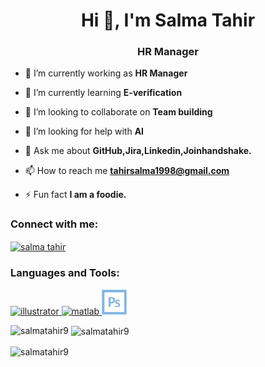 <h1 align="center">Hi 👋, I'm Salma Tahir</h1>
<h3 align="center">HR Manager</h3>




- 🔭 I’m currently working as **HR Manager**

- 🌱 I’m currently learning **E-verification**

- 👯 I’m looking to collaborate on **Team building**

- 🤝 I’m looking for help with **AI**

- 💬 Ask me about **GitHub,Jira,Linkedin,Joinhandshake.**

- 📫 How to reach me **tahirsalma1998@gmail.com**

- ⚡ Fun fact **I am a foodie.**

<h3 align="left">Connect with me:</h3>
<p align="left">
<a href="https://linkedin.com/in/salma tahir" target="blank"><img align="center" src="https://raw.githubusercontent.com/rahuldkjain/github-profile-readme-generator/master/src/images/icons/Social/linked-in-alt.svg" alt="salma tahir" height="30" width="40" /></a>
</p>

<h3 align="left">Languages and Tools:</h3>
<p align="left"> <a href="https://www.adobe.com/in/products/illustrator.html" target="_blank" rel="noreferrer"> <img src="https://www.vectorlogo.zone/logos/adobe_illustrator/adobe_illustrator-icon.svg" alt="illustrator" width="40" height="40"/> </a> <a href="https://www.mathworks.com/" target="_blank" rel="noreferrer"> <img src="https://upload.wikimedia.org/wikipedia/commons/2/21/Matlab_Logo.png" alt="matlab" width="40" height="40"/> </a> <a href="https://www.photoshop.com/en" target="_blank" rel="noreferrer"> <img src="https://raw.githubusercontent.com/devicons/devicon/master/icons/photoshop/photoshop-line.svg" alt="photoshop" width="40" height="40"/> </a> </p>

<p><img align="left" src="https://github-readme-stats.vercel.app/api/top-langs?username=salmatahir9&show_icons=true&locale=en&layout=compact" alt="salmatahir9" /></p>

<p>&nbsp;<img align="center" src="https://github-readme-stats.vercel.app/api?username=salmatahir9&show_icons=true&locale=en" alt="salmatahir9" /></p>

<p><img align="center" src="https://github-readme-streak-stats.herokuapp.com/?user=salmatahir9&" alt="salmatahir9" /></p>

